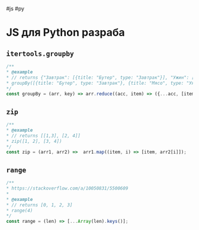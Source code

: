 #js #py 

# JS для Python разраба

## `itertools.groupby`

```js
/**
* @example
* // returns {"Завтрак": [{title: "Бутер", type: "Завтрак"}], "Ужин": [{title: "Мясо", type: "Ужин"}]}
* groupBy([{title: "Бутер", type: "Завтрак"}, {title: "Мясо", type: "Ужин"}], "type")
*/
const groupBy = (arr, key) => arr.reduce((acc, item) => ({...acc, [item[key]]: [...acc[item[key]] || [], item]}), {});
```

## `zip`

```js
/**
* @example
* // returns [[1,3], [2, 4]]
* zip([1, 2], [3, 4])
*/
const zip = (arr1, arr2) =>  arr1.map((item, i) => [item, arr2[i]]);
```

## `range`

```js
/**
* https://stackoverflow.com/a/10050831/5500609
*
* @example
* // returns [0, 1, 2, 3]
* range(4)
*/
const range = (len) => [...Array(len).keys()];
```